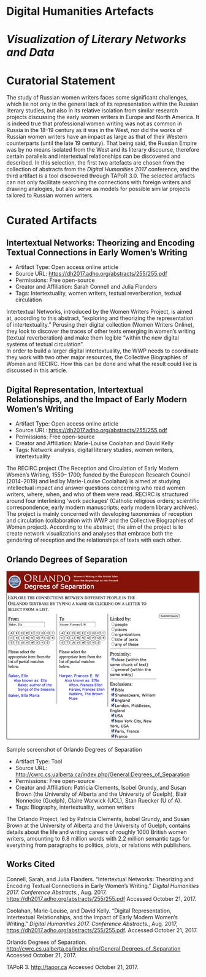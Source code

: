 # Digital Humanities Artefacts

# *Visualization of Literary Networks and Data*

# Curatorial Statement

The study of Russian women writers faces some significant challenges, which lie not only in the general lack of its representation within the Russian literary studies, but also in its relative isolation from similar research projects discussing the early women writers in Europe and North America. It is indeed true that professional women writing was not as common in Russia in the 18-19 century as it was in the West, nor did the works of Russian women writers have an impact as large as that of their Western counterparts (until the late 19 century). That being said, the Russian Empire was by no means isolated from the West and its literary discourse, therefore certain parallels and intertextual relationships can be discovered and described. 
In this selection, the first two artefacts are chosen from the collection of abstracts from the *Digital Humanities 2017* conference, and the third artifact is a tool discovered through TAPoR 3.0. The selected artifacts can not only facilitate searching the connections with foreign writers and drawing analogies, but also serve as models for possible similar projects tailored to Russian women writers.
  

# Curated Artifacts

## Intertextual Networks: Theorizing and Encoding Textual Connections in Early Women’s Writing

* Artifact Type: Open access online article
* Source URL: https://dh2017.adho.org/abstracts/255/255.pdf
* Permissions: Free open-source
* Creator and Affiliation: Sarah Connell and Julia Flanders
* Tags: Intertextuality, women writers, textual reverberation, textual circulation

Intertextual Networks, introduced by the Women Writers Project, is aimed at, according to this abstract, “exploring and theorizing the representation of intertextuality.” Perusing their digital collection (Women Writers Online), they look to discover the traces of other texts emerging in women’s writing (textual reverberation) and make them legible “within the new digital systems of textual circulation”.  
In order to build a larger digital intertextuality, the WWP needs to coordinate they work with two other major resources, the Collective Biographies of Women and RECIRC. How this can be done and what the result could like is discussed in this article.  

## Digital Representation, Intertextual Relationships, and the Impact of Early Modern Women’s Writing


* Artifact Type: Open access online article
* Source URL: https://dh2017.adho.org/abstracts/255/255.pdf
* Permissions: Free open-source
* Creator and Affiliation: Marie-Louise Coolahan and David Kelly
* Tags: Network analysis, digital literary studies, women writers, intertextuality

The RECIRC project (The Reception and Circulation of Early Modern Women’s Writing, 1550– 1700; funded by the European Research Council (2014–2019) and led by Marie-Louise Coolahan) is aimed at studying intellectual impact and answer questions concerning who read women writers, where, when, and who of them were read.  RECIRC is structured around four interlinking ‘work packages’ (Catholic religious orders; scientific correspondence; early modern manuscripts; early modern library archives).
The project is mainly concerned with developing taxonomies of reception and circulation (collaboration with WWP and the Collective Biographies of Women project).  According to the abstract, the aim of the project is to create network visualizations and analyses that embrace both the gendering of reception and the relationships of texts with each other. 
 

## Orlando Degrees of Separation 

![screenshot](https://github.com/glebvinokurov/curatedartifacts/blob/master/Orlando6degrees.png)

Sample screenshot of Orlando Degrees of Separation


* Artifact Type: Tool
* Source URL: http://cwrc.cs.ualberta.ca/index.php/General:Degrees_of_Separation
* Permissions: Free open-source
* Creator and Affiliation: Patricia Clements, Isobel Grundy, and Susan Brown (the University of Alberta and the University of Guelph), Blair Nonnecke (Guelph), Claire Warwick (UCL), Stan Ruecker (U of A).
* Tags: Biography, intertextuality, women writers

The Orlando Project, led by Patricia Clements, Isobel Grundy, and Susan Brown at the University of Alberta and the University of Guelph, contains details about the life and writing careers of roughly 1000 British women writers, amounting to 6.8 million words with 2.2 million semantic tags for everything from paragraphs to politics, plots, or relations with publishers.  

## Works Cited 


Connell, Sarah, and Julia Flanders. “Intertextual Networks: Theorizing and Encoding Textual Connections in Early Women’s Writing.” *Digital Humanities 2017. Conference Abstracts.*, Aug. 2017. https://dh2017.adho.org/abstracts/255/255.pdf Accessed October 21, 2017.

Coolahan, Marie-Louise, and David Kelly. “Digital Representation, Intertextual Relationships, and the Impact of Early Modern Women’s Writing.” *Digital Humanities 2017. Conference Abstracts.*, Aug. 2017, https://dh2017.adho.org/abstracts/255/255.pdf. Accessed October 21, 2017.

Orlando Degrees of Separation. http://cwrc.cs.ualberta.ca/index.php/General:Degrees_of_Separation Accessed October 21, 2017.

TAPoR 3. http://tapor.ca Accessed October 21, 2017.

